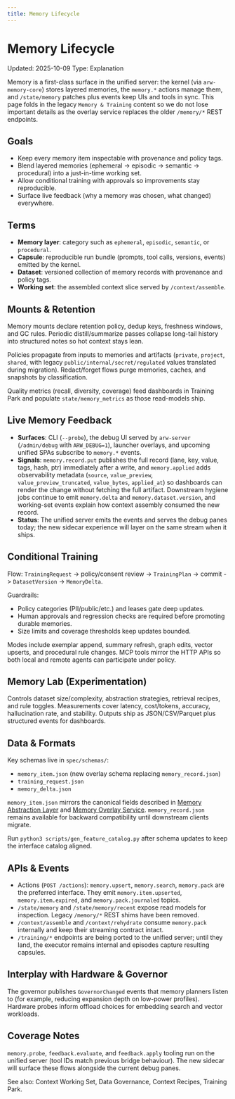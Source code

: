 ```yaml
---
title: Memory Lifecycle
---
```


# Memory Lifecycle

Updated: 2025-10-09
Type: Explanation

Memory is a first-class surface in the unified server: the kernel (via `arw-memory-core`) stores layered memories, the `memory.*` actions manage them, and `/state/memory` patches plus events keep UIs and tools in sync. This page folds in the legacy `Memory & Training` content so we do not lose important details as the overlay service replaces the older `/memory/*` REST endpoints.

## Goals
- Keep every memory item inspectable with provenance and policy tags.
- Blend layered memories (ephemeral -> episodic -> semantic -> procedural) into a just-in-time working set.
- Allow conditional training with approvals so improvements stay reproducible.
- Surface live feedback (why a memory was chosen, what changed) everywhere.

## Terms
- **Memory layer**: category such as `ephemeral`, `episodic`, `semantic`, or `procedural`.
- **Capsule**: reproducible run bundle (prompts, tool calls, versions, events) emitted by the kernel.
- **Dataset**: versioned collection of memory records with provenance and policy tags.
- **Working set**: the assembled context slice served by `/context/assemble`.

## Mounts & Retention
Memory mounts declare retention policy, dedup keys, freshness windows, and GC rules. Periodic distill/summarize passes collapse long-tail history into structured notes so hot context stays lean.

Policies propagate from inputs to memories and artifacts (`private`, `project`, `shared`, with legacy `public/internal/secret/regulated` values translated during migration). Redact/forget flows purge memories, caches, and snapshots by classification.

Quality metrics (recall, diversity, coverage) feed dashboards in Training Park and populate `state/memory_metrics` as those read-models ship.

## Live Memory Feedback
- **Surfaces**: CLI (`--probe`), the debug UI served by `arw-server` (`/admin/debug` with `ARW_DEBUG=1`), launcher overlays, and upcoming unified SPAs subscribe to `memory.*` events.
- **Signals**: `memory.record.put` publishes the full record (lane, key, value, tags, hash, ptr) immediately after a write, and `memory.applied` adds observability metadata (`source`, `value_preview`, `value_preview_truncated`, `value_bytes`, `applied_at`) so dashboards can render the change without fetching the full artifact. Downstream hygiene jobs continue to emit `memory.delta` and `memory.dataset.version`, and working-set events explain how context assembly consumed the new record.
- **Status**: The unified server emits the events and serves the debug panes today; the new sidecar experience will layer on the same stream when it ships.

## Conditional Training
Flow: `TrainingRequest` -> policy/consent review -> `TrainingPlan` -> commit -> `DatasetVersion` -> `MemoryDelta`.

Guardrails:
- Policy categories (PII/public/etc.) and leases gate deep updates.
- Human approvals and regression checks are required before promoting durable memories.
- Size limits and coverage thresholds keep updates bounded.

Modes include exemplar append, summary refresh, graph edits, vector upserts, and procedural rule changes. MCP tools mirror the HTTP APIs so both local and remote agents can participate under policy.

## Memory Lab (Experimentation)
Controls dataset size/complexity, abstraction strategies, retrieval recipes, and rule toggles. Measurements cover latency, cost/tokens, accuracy, hallucination rate, and stability. Outputs ship as JSON/CSV/Parquet plus structured events for dashboards.

## Data & Formats
Key schemas live in `spec/schemas/`:
- `memory_item.json` (new overlay schema replacing `memory_record.json`)
- `training_request.json`
- `memory_delta.json`

`memory_item.json` mirrors the canonical fields described in [Memory Abstraction Layer](memory_abstraction.md) and [Memory Overlay Service](memory_overlay_service.md). `memory_record.json` remains available for backward compatibility until downstream clients migrate.

Run `python3 scripts/gen_feature_catalog.py` after schema updates to keep the interface catalog aligned.

## APIs & Events
- Actions (`POST /actions`): `memory.upsert`, `memory.search`, `memory.pack` are the preferred interface. They emit `memory.item.upserted`, `memory.item.expired`, and `memory.pack.journaled` topics.
- `/state/memory` and `/state/memory/recent` expose read models for inspection. Legacy `/memory/*` REST shims have been removed.
- `/context/assemble` and `/context/rehydrate` consume `memory.pack` internally and keep their streaming contract intact.
- `/training/*` endpoints are being ported to the unified server; until they land, the executor remains internal and episodes capture resulting capsules.

## Interplay with Hardware & Governor
The governor publishes `GovernorChanged` events that memory planners listen to (for example, reducing expansion depth on low-power profiles). Hardware probes inform offload choices for embedding search and vector workloads.

## Coverage Notes
`memory.probe`, `feedback.evaluate`, and `feedback.apply` tooling run on the unified server (tool IDs match previous bridge behaviour). The new sidecar will surface these flows alongside the current debug panes.

See also: Context Working Set, Data Governance, Context Recipes, Training Park.
